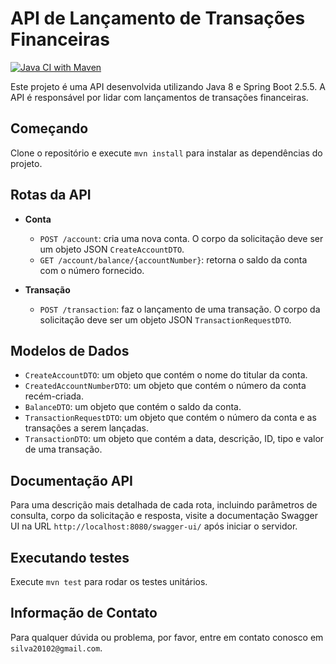# API de Lançamento de Transações Financeiras
[![Java CI with Maven](https://github.com/Silva01/api-lancamento-java/actions/workflows/maven.yml/badge.svg?branch=master)](https://github.com/Silva01/api-lancamento-java/actions/workflows/maven.yml)

Este projeto é uma API desenvolvida utilizando Java 8 e Spring Boot 2.5.5. A API é responsável por lidar com lançamentos de transações financeiras.

## Começando

Clone o repositório e execute `mvn install` para instalar as dependências do projeto.

## Rotas da API

- **Conta**
    - `POST /account`: cria uma nova conta. O corpo da solicitação deve ser um objeto JSON `CreateAccountDTO`.
    - `GET /account/balance/{accountNumber}`: retorna o saldo da conta com o número fornecido.

- **Transação**
    - `POST /transaction`: faz o lançamento de uma transação. O corpo da solicitação deve ser um objeto JSON `TransactionRequestDTO`.

## Modelos de Dados

- `CreateAccountDTO`: um objeto que contém o nome do titular da conta.
- `CreatedAccountNumberDTO`: um objeto que contém o número da conta recém-criada.
- `BalanceDTO`: um objeto que contém o saldo da conta.
- `TransactionRequestDTO`: um objeto que contém o número da conta e as transações a serem lançadas.
- `TransactionDTO`: um objeto que contém a data, descrição, ID, tipo e valor de uma transação.

## Documentação API

Para uma descrição mais detalhada de cada rota, incluindo parâmetros de consulta, corpo da solicitação e resposta, visite a documentação Swagger UI na URL `http://localhost:8080/swagger-ui/` após iniciar o servidor.

## Executando testes

Execute `mvn test` para rodar os testes unitários.

## Informação de Contato

Para qualquer dúvida ou problema, por favor, entre em contato conosco em `silva20102@gmail.com`.
